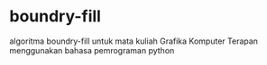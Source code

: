 # boundry-fill
algoritma boundry-fill untuk mata kuliah Grafika Komputer Terapan menggunakan bahasa pemrograman python
